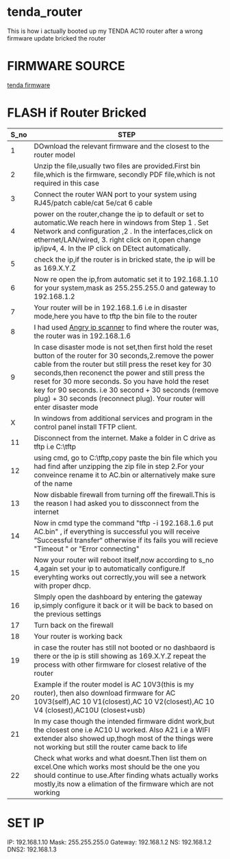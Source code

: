 # tenda_router

This is how i actually booted up my TENDA AC10 router after a wrong firmware update bricked the router


# FIRMWARE SOURCE

[tenda firmware](https://www.tendacn.com/in/download/default.html)


# FLASH if Router Bricked

|S_no      |STEP       |
|----------|-----------|
|1         |   DOwnload the relevant firmware and the closest to the router model |
|2         | Unzip the file,usually two files are provided.First bin file,which is the firmware, secondly PDF file,which is not required in this case |
|3         | Connect the router WAN port to your system using RJ45/patch cable/cat 5e/cat 6 cable |
|4         | power on the router,change the ip to default or set to automatic.We reach here in windows from Step 1 . Set Network and configuration ,2 . In the interfaces,click on ethernet/LAN/wired, 3. right click on it,open change ip/ipv4, 4. In the IP click on DEtect automatically. |
|5         | check the ip,if the router is in bricked state, the ip will be as 169.X.Y.Z |
|6         | Now re open the ip,from automatic set it to 192.168.1.10 for your system,mask as 255.255.255.0 and gateway to 192.168.1.2 |
|7         | Your router will be in 192.168.1.6 i.e in disaster mode,here you have to tftp the bin file to the router  |
|8         | I had used [Angry ip scanner](https://angryip.org/) to find where the router was, the router was in  192.168.1.6 |
|9         | In case disaster mode is not set,then first hold the reset button of the router for 30 seconds,2.remove the power cable from the router but still press the reset key for 30 seconds,then reconenct the power and still press the reset for 30 more seconds. So you have hold the reset key for 90 seconds. i.e 30 second + 30 seconds (remove plug) + 30 seconds (reconnect plug). Your router will enter disaster mode |
|X         | In windows from additional services and program in the control panel install TFTP client.                                                                     |
| 11       | Disconnect from the internet. Make a folder in C drive as tftp i.e C:\\tftp             | 
|12        | using cmd, go to C:\\tftp,copy paste the bin file which you had find after unzipping the zip file in step 2.For your conveince rename it to AC.bin or alternatively make sure of the name |
|13        | Now disbable firewall from turning off the firewall.This is the reason I had asked you to dissconnect from the internet |
|14        | Now in cmd type the command "tftp -i 192.168.1.6 put AC.bin" , if everything is successful you will receive   “Successful transfer“ otherwise if its fails you will recieve "Timeout " or "Error connecting"   |
|15       | Now your router will reboot itself,now according to s_no 4,again set your ip to automatically configure.If everyhting works out correctly,you will see a network with proper dhcp. |
|16       | SImply open the dashboard by entering the gateway ip,simply configure it back or it will be back to based on the previous settings     |
|17       | Turn back on the firewall   |
|18       | Your router is working back  |
|19       | in case the router has still not booted or no dashbaord is there or the ip is still showing as 169.X.Y.Z  repeat the process with other firmware for closest relative of the router   |
|20      | Example if the router model is AC 10V3(this is my router), then also download firmware for AC 10V3(self),AC 10 V1(closest),AC 10 V2(closest),AC 10 V4 (closest),AC10U (closest+usb)  |
|21      | In my case though the intended firmware didnt work,but the closest one i.e AC10 U worked. Also A21 i.e a WIFI extender also showed up,thogh most of the things were not working but still the router came back to life |
|22      | Check what works and what doesnt.Then list them on excel.One which works most should be the one you should continue to use.After finding whats actually works mostly,its now a elimation of the firmware which are not working  |  
 


# SET IP

IP: 192.168.1.10
Mask: 255.255.255.0
Gateway: 192.168.1.2
NS: 192.168.1.2
DNS2: 192.168.1.3
